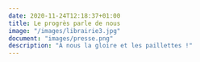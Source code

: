 ```yaml
---
date: 2020-11-24T12:18:37+01:00
title: Le progrès parle de nous
image: "/images/librairie3.jpg"
document: "images/presse.png"
description: "A nous la gloire et les paillettes !"
---
```

